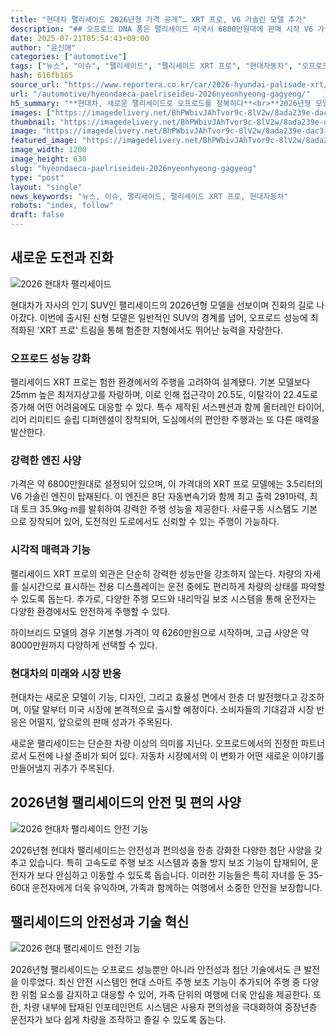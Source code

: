 ```yaml
---
title: "현대차 팰리세이드 2026년형 가격 공개”… XRT 프로, V6 가솔린 모델 추가"
description: "## 오프로드 DNA 품은 팰리세이드 미국서 6800만원대에 판매 시작 V6 가솔린 단일 트림, 성능 강화 ..."
date: 2025-07-21T05:54:43+09:00
author: "윤신애"
categories: ["automotive"]
tags: ["뉴스", "이슈", "팰리세이드", "팰리세이드 XRT 프로", "현대자동차", "오프로드혁신", "SUV트렌드변화"]
hash: 616fb165
source_url: "https://www.reportera.co.kr/car/2026-hyundai-palisade-xrt/"
url: "/automotive/hyeondaeca-paelriseideu-2026nyeonhyeong-gagyeog/"
h5_summary: "**현대차, 새로운 팰리세이드로 오프로드를 정복하다**<br>**2026년형 모델, 가격과 사양 모두 공개**"
images: ["https://imagedelivery.net/BhPWbivJAhTvor9c-8lV2w/8ada239e-dac3-48de-ec12-65b30d584f00/public", "https://imagedelivery.net/BhPWbivJAhTvor9c-8lV2w/d5810677-d522-4e0d-cae6-f5e39b0ef200/public", "https://imagedelivery.net/BhPWbivJAhTvor9c-8lV2w/4aa493f6-9945-4088-d2a7-f1bced1be700/public", "https://imagedelivery.net/BhPWbivJAhTvor9c-8lV2w/18862ff7-c207-4ccc-d56d-62080bdbac00/public"]
thumbnail: "https://imagedelivery.net/BhPWbivJAhTvor9c-8lV2w/8ada239e-dac3-48de-ec12-65b30d584f00/public"
image: "https://imagedelivery.net/BhPWbivJAhTvor9c-8lV2w/8ada239e-dac3-48de-ec12-65b30d584f00/public"
featured_image: "https://imagedelivery.net/BhPWbivJAhTvor9c-8lV2w/8ada239e-dac3-48de-ec12-65b30d584f00/public"
image_width: 1200
image_height: 630
slug: "hyeondaeca-paelriseideu-2026nyeonhyeong-gagyeog"
type: "post"
layout: "single"
news_keywords: "뉴스, 이슈, 팰리세이드, 팰리세이드 XRT 프로, 현대자동차"
robots: "index, follow"
draft: false
---
```


## 새로운 도전과 진화

![2026 현대차 팰리세이드](https://imagedelivery.net/BhPWbivJAhTvor9c-8lV2w/8ada239e-dac3-48de-ec12-65b30d584f00/public)


현대차가 자사의 인기 SUV인 팰리세이드의 2026년형 모델을 선보이며 진화의 길로 나아갔다. 이번에 출시된 신형 모델은 일반적인 SUV의 경계를 넘어, 오프로드 성능에 최적화된 'XRT 프로' 트림을 통해 험준한 지형에서도 뛰어난 능력을 자랑한다. 

### 오프로드 성능 강화

팰리세이드 XRT 프로는 험한 환경에서의 주행을 고려하여 설계됐다. 기본 모델보다 25mm 높은 최저지상고를 자랑하며, 이로 인해 접근각이 20.5도, 이탈각이 22.4도로 증가해 어떤 어려움에도 대응할 수 있다. 특수 제작된 서스펜션과 함께 올터레인 타이어, 리어 리미티드 슬립 디퍼렌셜이 장착되어, 도심에서의 편안한 주행과는 또 다른 매력을 발산한다. 

### 강력한 엔진 사양

가격은 약 6800만원대로 설정되어 있으며, 이 가격대의 XRT 프로 모델에는 3.5리터의 V6 가솔린 엔진이 탑재된다. 이 엔진은 8단 자동변속기와 함께 최고 출력 291마력, 최대 토크 35.9kg·m를 발휘하여 강력한 주행 성능을 제공한다. 사륜구동 시스템도 기본으로 장착되어 있어, 도전적인 도로에서도 신뢰할 수 있는 주행이 가능하다.

### 시각적 매력과 기능

팰리세이드 XRT 프로의 외관은 단순히 강력한 성능만을 강조하지 않는다. 차량의 자세를 실시간으로 표시하는 전용 디스플레이는 운전 중에도 편리하게 차량의 상태를 파악할 수 있도록 돕는다. 추가로, 다양한 주행 모드와 내리막길 보조 시스템을 통해 운전자는 다양한 환경에서도 안전하게 주행할 수 있다.

하이브리드 모델의 경우 기본형 가격이 약 6260만원으로 시작하며, 고급 사양은 약 8000만원까지 다양하게 선택할 수 있다. 

### 현대차의 미래와 시장 반응

현대차는 새로운 모델이 기능, 디자인, 그리고 효율성 면에서 한층 더 발전했다고 강조하며, 이달 말부터 미국 시장에 본격적으로 출시할 예정이다. 소비자들의 기대감과 시장 반응은 어떨지, 앞으로의 판매 성과가 주목된다. 

새로운 팰리세이드는 단순한 차량 이상의 의미를 지닌다. 오프로드에서의 진정한 파트너로서 도전에 나설 준비가 되어 있다. 자동차 시장에서의 이 변화가 어떤 새로운 이야기를 만들어낼지 귀추가 주목된다.

## 2026년형 팰리세이드의 안전 및 편의 사양

![2026 현대차 팰리세이드 안전 기능](https://imagedelivery.net/BhPWbivJAhTvor9c-8lV2w/18862ff7-c207-4ccc-d56d-62080bdbac00/public)

2026년형 현대차 팰리세이드는 안전성과 편의성을 한층 강화한 다양한 첨단 사양을 갖추고 있습니다. 특히 고속도로 주행 보조 시스템과 충돌 방지 보조 기능이 탑재되어, 운전자가 보다 안심하고 이동할 수 있도록 돕습니다. 이러한 기능들은 특히 자녀를 둔 35-60대 운전자에게 더욱 유익하며, 가족과 함께하는 여행에서 소중한 안전을 보장합니다.


## 팰리세이드의 안전성과 기술 혁신

![2026 현대 팰리세이드 안전 기능](https://imagedelivery.net/BhPWbivJAhTvor9c-8lV2w/4aa493f6-9945-4088-d2a7-f1bced1be700/public)

2026년형 팰리세이드는 오프로드 성능뿐만 아니라 안전성과 첨단 기술에서도 큰 발전을 이루었다. 최신 안전 시스템인 현대 스마트 주행 보조 기능이 추가되어 주행 중 다양한 위험 요소를 감지하고 대응할 수 있어, 가족 단위의 여행에 더욱 안심을 제공한다. 또한, 차량 내부에 탑재된 인포테인먼트 시스템은 사용자 편의성을 극대화하여 중장년층 운전자가 보다 쉽게 차량을 조작하고 즐길 수 있도록 돕는다.


